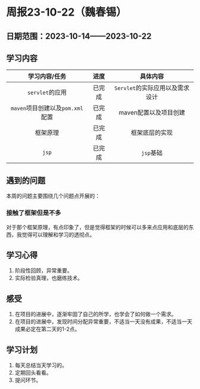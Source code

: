 # 周报23-10-22（魏春锡）

## 日期范围：2023-10-14——2023-10-22

## 学习内容

|          学习内容/任务           |  进度  |            具体内容             |
| :------------------------------: | :----: | :-----------------------------: |
|         `servlet`的应用          | 已完成 | `Servlet`的实际应用以及需求设计 |
| `maven`项目创建以及`pom.xml`配置 | 已完成 |      maven配置以及项目创建      |
|             框架原理             | 已完成 |         框架底层的实现          |
|              `jsp`               | 已完成 |            `jsp`基础            |

## 遇到的问题

本周的问题主要围绕几个问题点开展的：

### 接触了框架但是不多

对于那个框架原理，有点印象了，但是觉得框架的时候可以多来点应用和底层的东西，我觉得可以理解和学习的透彻点。

## 学习心得

1. 阶段性回顾，异常重要。
2. 实际检验真理，也磨练技术。

## 感受

1. 在项目的进展中，逐渐牢固了自己的所学，也学会了如何做一个需求。
1. 在项目的进展中，发现时间分配异常重要，不适当一天没有成果，不适当一天成果必定在第二天的1-2点。

## 学习计划

1. 每天总结当天学习的。
2. 定期回头看看。
3. 提问环节。